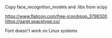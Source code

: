 Copy face_recognition_models and .libs from scipy

https://www.flaticon.com/free-icon/kpop_3798300
https://garet.spacetype.co/

Font doesn't work on Linux systems